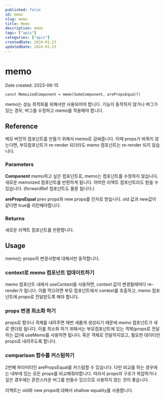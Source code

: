 ```yaml
---
published: false
id: memo
slug: memo
title: Memo
description: memo
tags: ["apis"]
categories: ["apis"]
createdDate: 2024-01-23
updatedDate: 2024-01-23
---
```


# memo

Date created: 2023-06-15

```tsx
const MemoizedComponent = memo(SomeComponent, arePropsEqual?)
```

memo는 성능 최적화를 위해서만 사용되어야 합니다.
기능이 동작하지 않거나 버그가 있는 경우, 버그를 수정하고 memo를 적용해야 합니다.

## Reference
메모 버전의 컴포넌트를 만들기 위해서 memo로 감싸줍니다.
이때 props가 바뀌지 않는다면, 부모컴포넌트가 re-render 되더라도 memo 컴포넌트는 re-render 되지 않습니다.

### Parameters
**Component**
memo하고 싶은 컴포넌트로, memo는 컴포넌트를 수정하지 않습니다.
새로운 memoized 컴포넌트를 반환하게 됩니다.
어떠한 리액트 컴포넌트라도 받을 수 있습니다. (forwardRef 컴포넌트도 물론 됩니다.)

**arePropsEqual**
prev props와 new props를 인자로 받습니다.
old 값과 new값이 같다면 true를 리턴해야합니다.

### Returns
새로운 리액트 컴포넌트를 반환합니다.

## Usage
memo는 props의 변경사항에 대해서만 동작합니다.

### context로 memo 컴포넌트 업데이트하기
memo 컴포넌트 내에서 useContext를 사용하면, context 값이 변경될때마다 re-render가 됩니다.
이를 막으려면 부모 컴포넌트에서 context를 호출하고, memo 컴포넌트에 props로 전달받도록 해야 합니다.

### props 변경 최소화 하기
props로 함수나 객체를 내려주면 매번 새롭게 생성되기 때문에 memo 컴포넌트가 새로 랜더링 됩니다.
이를 최소화 하기 위해서는 부모컴포넌트에 있는 객체(props로 전달하는 값)에 useMemo를 사용하면 됩니다.
혹은 객체로 전달하지않고, 필요한 데이터만 props로 내려주도록 합니다. 

### comparison 함수를 커스텀하기
2번째 파라미터인 arePropsEqual를 커스텀할 수 있습니다.
다만 비교를 하는 경우에는 내부에 있는 모든 props를 비교해줘야합니다.
따라서 props의 구조가 복잡하거나 깊은 경우에는 혼란스러운 버그를 만들수 있으므로 사용하지 않는 것이 좋습니다.

리액트는 old와 new props에 대해서 shallow equality를 사용합니다.
